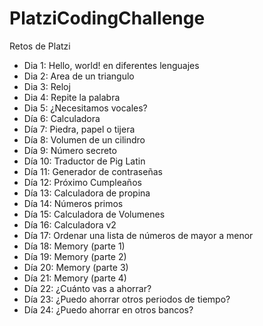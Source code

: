 # PlatziCodingChallenge
Retos de Platzi

* Dia 1: Hello, world! en diferentes lenguajes
* Dia 2: Area de un triangulo
* Dia 3: Reloj
* Dia 4: Repite la palabra
* Dia 5: ¿Necesitamos vocales?
* Día 6: Calculadora
* Día 7: Piedra, papel o tijera
* Día 8: Volumen de un cilindro
* Día 9: Número secreto
* Día 10: Traductor de Pig Latin
* Día 11: Generador de contraseñas
* Día 12: Próximo Cumpleaños
* Día 13: Calculadora de propina
* Día 14: Números primos
* Día 15: Calculadora de Volumenes
* Día 16: Calculadora v2
* Día 17: Ordenar una lista de números de mayor a menor
* Día 18: Memory (parte 1)
* Día 19: Memory (parte 2)
* Día 20: Memory (parte 3)
* Día 21: Memory (parte 4)
* Día 22: ¿Cuánto vas a ahorrar?
* Día 23: ¿Puedo ahorrar otros periodos de tiempo?
* Día 24: ¿Puedo ahorrar en otros bancos?